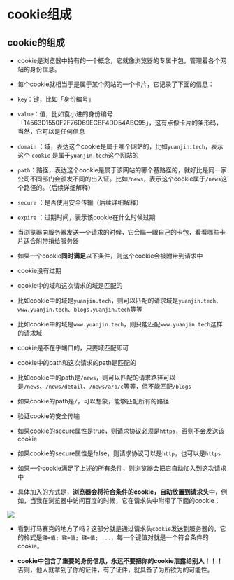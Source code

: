 # cookie组成

## cookie的组成

  - cookie是浏览器中特有的一个概念，它就像浏览器的专属卡包，管理着各个网站的身份信息。

  - 每个cookie就相当于是属于某个网站的一个卡片，它记录了下面的信息：

  - `key`：键，比如「身份编号」

  - `value`：值，比如袁小进的身份编号「14563D1550F2F76D69ECBF4DD54ABC95」，这有点像卡片的条形码，当然，它可以是任何信息

  - `domain` ：域，表达这个cookie是属于哪个网站的，比如`yuanjin.tech`，表示这个 `cookie` 是属于`yuanjin.tech`这个网站的

  - `path`：路径，表达这个cookie是属于该网站的哪个基路径的，就好比是同一家公司不同部门会颁发不同的出入证。比如`/news`，表示这个cookie属于`/news`这个路径的。（后续详细解释）

  - `secure` ：是否使用安全传输（后续详细解释）

  - `expire` ：过期时间，表示该cookie在什么时候过期

  - 当浏览器向服务器发送一个请求的时候，它会瞄一眼自己的卡包，看看哪些卡片适合附带捎给服务器

  - 如果一个cookie**同时满足**以下条件，则这个cookie会被附带到请求中

  - cookie没有过期

  - cookie中的域和这次请求的域是匹配的

  - 比如cookie中的域是`yuanjin.tech`，则可以匹配的请求域是`yuanjin.tech`、`www.yuanjin.tech`、`blogs.yuanjin.tech`等等

  - 比如cookie中的域是`www.yuanjin.tech`，则只能匹配`www.yuanjin.tech`这样的请求域

  - cookie是不在乎端口的，只要域匹配即可

  - cookie中的path和这次请求的path是匹配的

  - 比如cookie中的path是`/news`，则可以匹配的请求路径可以是`/news`、`/news/detail`、`/news/a/b/c`等等，但不能匹配`/blogs`

  - 如果cookie的path是`/`，可以想象，能够匹配所有的路径

  - 验证cookie的安全传输

  - 如果cookie的secure属性是true，则请求协议必须是`https`，否则不会发送该cookie

  - 如果cookie的secure属性是false，则请求协议可以是`http`，也可以是`https`

  - 如果一个cookie满足了上述的所有条件，则浏览器会把它自动加入到这次请求中

  - 具体加入的方式是，**浏览器会将符合条件的cookie，自动放置到请求头中**，例如，当我在浏览器中访问百度的时候，它在请求头中附带了下面的cookie：

![](http://mdrs.yuanjin.tech/img/image-20200417170328584.png)

  - 看到打马赛克的地方了吗？这部分就是通过请求头`cookie`发送到服务器的，它的格式是`键=值; 键=值; 键=值; ...`，每一个键值对就是一个符合条件的cookie。

  - **cookie中包含了重要的身份信息，永远不要把你的cookie泄露给别人！！！** 否则，他人就拿到了你的证件，有了证件，就具备了为所欲为的可能性。
